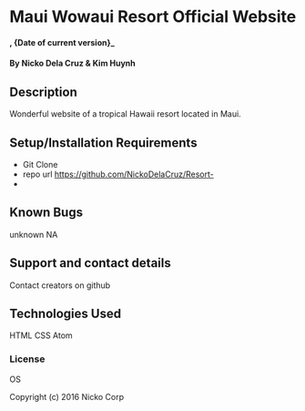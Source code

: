 # Maui Wowaui Resort Official Website

#### , {Date of current version}_

#### By Nicko Dela Cruz & Kim Huynh

## Description

Wonderful website of a tropical Hawaii resort located in Maui.

## Setup/Installation Requirements

* Git Clone
* repo url https://github.com/NickoDelaCruz/Resort-
* 

## Known Bugs

unknown NA

## Support and contact details

Contact creators on github

## Technologies Used

HTML
CSS
Atom

### License
OS

Copyright (c) 2016 Nicko Corp
